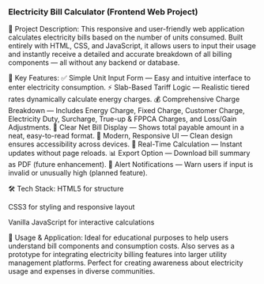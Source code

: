 ### Electricity Bill Calculator (Frontend Web Project)
📄 Project Description:
This responsive and user-friendly web application calculates electricity bills based on the number of units consumed. Built entirely with HTML, CSS, and JavaScript, it allows users to input their usage and instantly receive a detailed and accurate breakdown of all billing components — all without any backend or database.

🎯 Key Features:
✅ Simple Unit Input Form — Easy and intuitive interface to enter electricity consumption.
⚡ Slab-Based Tariff Logic — Realistic tiered rates dynamically calculate energy charges.
💰 Comprehensive Charge Breakdown — Includes Energy Charge, Fixed Charge, Customer Charge, Electricity Duty, Surcharge, True-up & FPPCA Charges, and Loss/Gain Adjustments.
🧾 Clear Net Bill Display — Shows total payable amount in a neat, easy-to-read format.
🎨 Modern, Responsive UI — Clean design ensures accessibility across devices.
🔄 Real-Time Calculation — Instant updates without page reloads.
📊 Export Option — Download bill summary as PDF (future enhancement).
🔔 Alert Notifications — Warn users if input is invalid or unusually high (planned feature).

🛠️ Tech Stack:
HTML5 for structure

CSS3 for styling and responsive layout

Vanilla JavaScript for interactive calculations

📌 Usage & Application:
Ideal for educational purposes to help users understand bill components and consumption costs. Also serves as a prototype for integrating electricity billing features into larger utility management platforms. Perfect for creating awareness about electricity usage and expenses in diverse communities.



